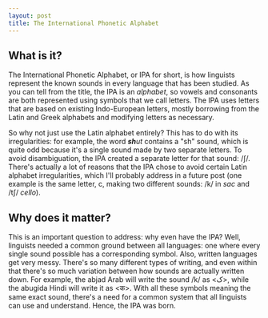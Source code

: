```yaml
---
layout: post
title: The International Phonetic Alphabet
---
```


## What is it?

The International Phonetic Alphabet, or IPA for short, is how linguists represent the known sounds in every language that has been studied. As you can tell from the title, the IPA is an _alphabet_, so vowels and consonants are both represented using symbols that we call letters. The IPA uses letters that are based on existing Indo-European letters, mostly borrowing from the Latin and Greek alphabets and modifying letters as necessary.

So why not just use the Latin alphabet entirely? This has to do with its irregularities: for example, the word _**sh**ut_ contains a "sh" sound, which is quite odd because it's a single sound made by two separate letters. To avoid disambiguation, the IPA created a separate letter for that sound: /ʃ/. There's actually a lot of reasons that the IPA chose to avoid certain Latin alphabet irregularities, which I'll probably address in a future post (one example is the same letter, c, making two different sounds: /k/ in _sac_ and /tʃ/ _cello_).

## Why does it matter?

This is an important question to address: why even have the IPA? Well, linguists needed a common ground between all languages: one where every single sound possible has a corresponding symbol. Also, written languages get very messy. There's so many different types of writing, and even within that there's so much variation between how sounds are actually written down. For example, the abjad Arab will write the sound /k/ as <ک>, while the abugida Hindi will write it as <क>. With all these symbols meaning the same exact sound, there's a need for a common system that all linguists can use and understand. Hence, the IPA was born.
